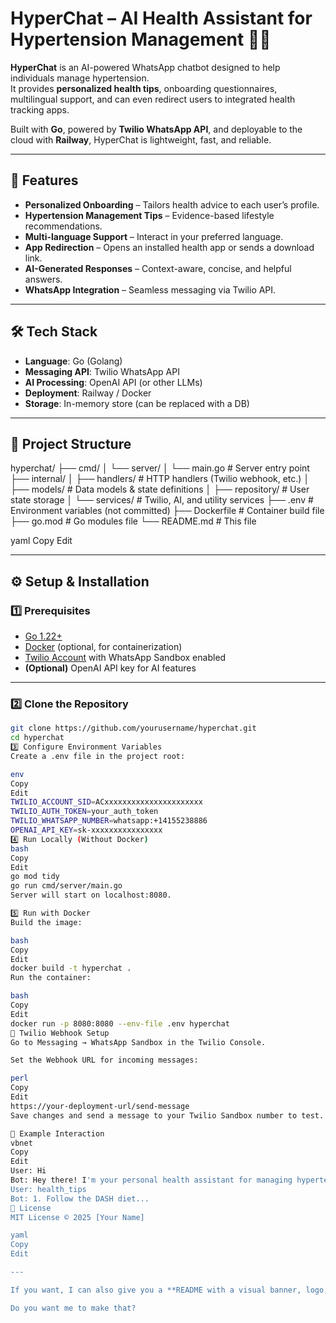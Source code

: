 # HyperChat – AI Health Assistant for Hypertension Management 📱💬

**HyperChat** is an AI-powered WhatsApp chatbot designed to help individuals manage hypertension.  
It provides **personalized health tips**, onboarding questionnaires, multilingual support, and can even redirect users to integrated health tracking apps.

Built with **Go**, powered by **Twilio WhatsApp API**, and deployable to the cloud with **Railway**, HyperChat is lightweight, fast, and reliable.

---

## 🚀 Features

- **Personalized Onboarding** – Tailors health advice to each user’s profile.
- **Hypertension Management Tips** – Evidence-based lifestyle recommendations.
- **Multi-language Support** – Interact in your preferred language.
- **App Redirection** – Opens an installed health app or sends a download link.
- **AI-Generated Responses** – Context-aware, concise, and helpful answers.
- **WhatsApp Integration** – Seamless messaging via Twilio API.

---

## 🛠 Tech Stack

- **Language**: Go (Golang)
- **Messaging API**: Twilio WhatsApp API
- **AI Processing**: OpenAI API (or other LLMs)
- **Deployment**: Railway / Docker
- **Storage**: In-memory store (can be replaced with a DB)

---

## 📂 Project Structure

hyperchat/
├── cmd/
│ └── server/
│ └── main.go # Server entry point
├── internal/
│ ├── handlers/ # HTTP handlers (Twilio webhook, etc.)
│ ├── models/ # Data models & state definitions
│ ├── repository/ # User state storage
│ └── services/ # Twilio, AI, and utility services
├── .env # Environment variables (not committed)
├── Dockerfile # Container build file
├── go.mod # Go modules file
└── README.md # This file

yaml
Copy
Edit

---

## ⚙️ Setup & Installation

### 1️⃣ Prerequisites

- [Go 1.22+](https://go.dev/dl/)
- [Docker](https://www.docker.com/) (optional, for containerization)
- [Twilio Account](https://www.twilio.com/try-twilio) with WhatsApp Sandbox enabled
- **(Optional)** OpenAI API key for AI features

---

### 2️⃣ Clone the Repository

```bash
git clone https://github.com/yourusername/hyperchat.git
cd hyperchat
3️⃣ Configure Environment Variables
Create a .env file in the project root:

env
Copy
Edit
TWILIO_ACCOUNT_SID=ACxxxxxxxxxxxxxxxxxxxxxx
TWILIO_AUTH_TOKEN=your_auth_token
TWILIO_WHATSAPP_NUMBER=whatsapp:+14155238886
OPENAI_API_KEY=sk-xxxxxxxxxxxxxxxx
4️⃣ Run Locally (Without Docker)
bash
Copy
Edit
go mod tidy
go run cmd/server/main.go
Server will start on localhost:8080.

5️⃣ Run with Docker
Build the image:

bash
Copy
Edit
docker build -t hyperchat .
Run the container:

bash
Copy
Edit
docker run -p 8080:8080 --env-file .env hyperchat
📡 Twilio Webhook Setup
Go to Messaging → WhatsApp Sandbox in the Twilio Console.

Set the Webhook URL for incoming messages:

perl
Copy
Edit
https://your-deployment-url/send-message
Save changes and send a message to your Twilio Sandbox number to test.

📌 Example Interaction
vbnet
Copy
Edit
User: Hi
Bot: Hey there! I'm your personal health assistant for managing hypertension...
User: health_tips
Bot: 1. Follow the DASH diet...
📜 License
MIT License © 2025 [Your Name]

yaml
Copy
Edit

---

If you want, I can also give you a **README with a visual banner, logo, and feature table** so it looks like a real SaaS product page instead of just a GitHub project. That would make HyperChat look **super polished** for deployment.

Do you want me to make that?
```
